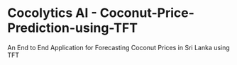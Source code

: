 # Cocolytics AI - Coconut-Price-Prediction-using-TFT
An End to End Application for Forecasting Coconut Prices in Sri Lanka using TFT 
